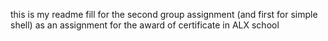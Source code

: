 this is my readme fill for the second group assignment (and first for simple shell) as an assignment for the award of certificate in ALX school
